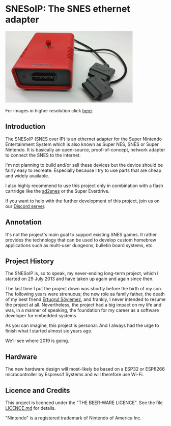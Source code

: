 # SNESoIP: The SNES ethernet adapter #

![SNESoIP prototype](Archive/Rev2/hardware/images/rev02-small.jpg?raw=true)

For images in higher resolution click [here](Archive/Rev2/hardware/images/).

## Introduction

The SNESoIP (SNES over IP) is an ethernet adapter for the Super Nintendo
Entertainment System which is also known as Super NES, SNES or Super
Nintendo.  It is basically an open-source, proof-of-concept, network
adapter to connect the SNES to the internet.

I'm not planning to build and/or sell these devices but the device
should be fairly easy to recreate.  Especially because I try to use
parts that are cheap and widely available.

I also highly recommend to use this project only in combination with a
flash cartridge like the [sd2snes](http://sd2snes.de/blog/) or the Super
Everdrive.

If you want to help with the further development of this project, join
us on our [Discord server](https://discord.gg/araBwyp).

## Annotation

It's not the project's main goal to support existing SNES games.  It
rather provides the technology that can be used to develop custom
homebrew applications such as multi-user dungeons, bulletin board
systems, etc.

## Project History

The SNESoIP is, so to speak, my never-ending long-term project, which I
started on 29 July 2013 and have taken up again and again since then.

The last time I put the project down was shortly before the birth of my
son.  The following years were strenuous; the new role as family father,
the death of my best friend [Ertugrul
Söylemez](https://github.com/esoeylemez), and frankly, I never intended
to resume the project at all.  Nevertheless, the project had a big
impact on my life and was, in a manner of speaking, the foundation for
my career as a software developer for embedded systems.

As you can imagine, this project is personal. And I always had the urge
to finish what I started almost six years ago.

We'll see where 2019 is going.

## Hardware

The new hardware design will most-likely be based on a ESP32 or ESP8266
microcontroller by Espressif Systems and will therefore use Wi-Fi.

## Licence and Credits

This project is licenced under the "THE BEER-WARE LICENCE".  See the
file [LICENCE.md](LICENCE.md) for details.

"Nintendo" is a registered trademark of Nintendo of America Inc.
